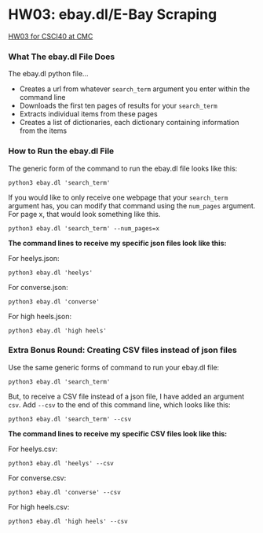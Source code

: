 # HW03: ebay.dl/E-Bay Scraping
[HW03 for CSCI40 at CMC](https://github.com/mikeizbicki/cmc-csci040/tree/2021fall/hw_03)

### What The ebay.dl File Does
The ebay.dl python file...
- Creates a url from whatever `search_term` argument you enter within the command line
- Downloads the first ten pages of results for your `search_term`
- Extracts individual items from these pages
- Creates a list of dictionaries, each dictionary containing information from the items

### How to Run the ebay.dl File
The generic form of the command to run the ebay.dl file looks like this:

    python3 ebay.dl 'search_term'
    
If you would like to only receive one webpage that your `search_term` argument has, you can modify that command using the `num_pages` argument. For page x, that would look something like this.

    python3 ebay.dl 'search_term' --num_pages=x
    
    
**The command lines to receive my specific json files look like this:**

For heelys.json:

    python3 ebay.dl 'heelys'
    
For converse.json:

    python3 ebay.dl 'converse'
    
For high heels.json:

    python3 ebay.dl 'high heels'
    
### Extra Bonus Round: Creating CSV files instead of json files
Use the same generic forms of command to run your ebay.dl file:

    python3 ebay.dl 'search_term'

But, to receive a CSV file instead of a json file, I have added an argument `csv`. Add `--csv` to the end of this command line, which looks like this:

    python3 ebay.dl 'search_term' --csv
    
**The command lines to receive my specific CSV files look like this:**

For heelys.csv:

    python3 ebay.dl 'heelys' --csv
    
For converse.csv:

    python3 ebay.dl 'converse' --csv
    
For high heels.csv:

    python3 ebay.dl 'high heels' --csv
    
    
